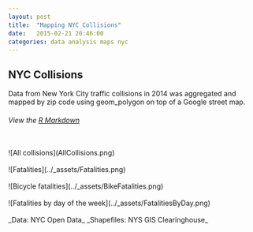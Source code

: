 ```yaml
---
layout: post
title:  "Mapping NYC Collisions"
date:   2015-02-21 20:46:00
categories: data analysis maps nyc
---
```

## NYC Collisions
Data from New York City traffic collisions in 2014 was aggregated and mapped by zip code using geom_polygon on top of a Google street map.

###### View the [R Markdown](Main.html)
<br />
![All collisions](AllCollisions.png)
<br /><br />
![Fatalities](../_assets/Fatalities.png)
<br /><br />
![Bicycle fatalities](../_assets/BikeFatalities.png)
<br /><br />
![Fatalities by day of the week](../_assets/FatalitiesByDay.png)
<br /><br />
_Data:  NYC Open Data_
_Shapefiles:  NYS GIS Clearinghouse_


